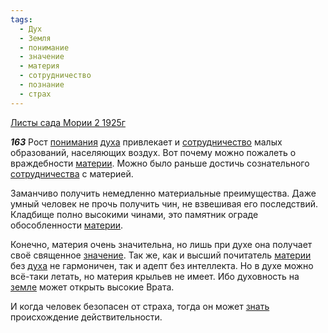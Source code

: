 ```yaml
---
tags:
  - Дух
  - Земля
  - понимание
  - значение
  - материя
  - сотрудничество
  - познание
  - страх
---
```


[Листы сада Мории 2 1925г](https://127.0.0.1:4002/agni/1925)

___163___
Рост [понимания](../../../tags/#понимание) [духа](../../../tags/#Дух) привлекает и [сотрудничество](../../../tags/#сотрудничество) малых образований, населяющих воздух. Вот почему можно пожалеть о враждебности [материи](../../../tags/#материя). Можно было раньше достичь сознательного [сотрудничества](../../../tags/#сотрудничество) с материей.   

Заманчиво получить немедленно материальные преимущества. Даже умный человек не прочь получить чин, не взвешивая его последствий. Кладбище полно высокими чинами, это памятник ограде обособленности [материи](../../../tags/#материя).   

Конечно, материя очень значительна, но лишь при духе она получает своё священное [значение](../../../tags/#значение). Так же, как и высший почитатель [материи](../../../tags/#материя) без [духа](../../../tags/#Дух) не гармоничен, так и адепт без интеллекта. Но в духе можно всё-таки летать, но материя крыльев не имеет. Ибо духовность на [земле](../../../tags/#Земля) может открыть высокие Врата.   

И когда человек безопасен от страха, тогда он может [знать](../../../tags/#познание) происхождение действительности.   

